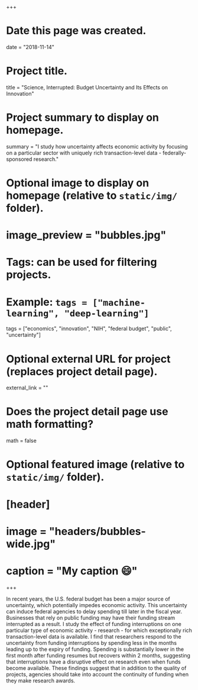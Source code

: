 +++
# Date this page was created.
date = "2018-11-14"

# Project title.
title = "Science, Interrupted: Budget Uncertainty and Its Effects on Innovation"

# Project summary to display on homepage.
summary = "I study how uncertainty affects economic activity by focusing on a particular sector with uniquely rich transaction-level data - federally-sponsored research."

# Optional image to display on homepage (relative to `static/img/` folder).
# image_preview = "bubbles.jpg"

# Tags: can be used for filtering projects.
# Example: `tags = ["machine-learning", "deep-learning"]`
tags = ["economics", "innovation", "NIH", "federal budget", "public", "uncertainty"]

# Optional external URL for project (replaces project detail page).
external_link = ""

# Does the project detail page use math formatting?
math = false

# Optional featured image (relative to `static/img/` folder).
# [header]
# image = "headers/bubbles-wide.jpg"
# caption = "My caption :smile:"

+++

In recent years, the U.S. federal budget has been a major source of uncertainty, which potentially impedes economic activity. This uncertainty can induce federal agencies to delay spending till later in the fiscal year. Businesses that rely on public funding may have their funding stream interrupted as a result. I study the effect of funding interruptions on one particular type of economic activity - research - for which exceptionally rich transaction-level data is available. I find that researchers respond to the uncertainty from funding interruptions by spending less in the months leading up to the expiry of funding. Spending is substantially lower in the first month after funding resumes but recovers within 2 months, suggesting that interruptions have a disruptive effect on research even when funds become available. These findings suggest that in addition to the quality of projects, agencies should take into account the continuity of funding when they make research awards.